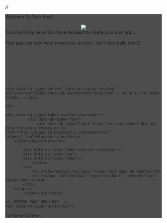 //
<div data-bb-type="screen" data-bb-effect="slide-down" style="background-color:#4d4d4d;">
<div data-bb-type="title" data-bb-caption="Welcome!"></div>
<div data-bb-type="round-panel"> 
          <div data-bb-type="panel-header">Welcome To Your App!</div>
  	  <br>
		  <center><image src="IMG/icon.png"></center>
          <div data-bb-type="label-control-container">
              <div data-bb-type="row">
                  <div data-bb-type="label">You are finally here! You have decided to create your own app...<br><br>
		Your app can now have a welcome screen - isn't that really cool?! <br>
	</div></div></div></div><br><br><br><br><br><br><br>

	<div data-bb-type="button" data-bb-style="stretch" onclick="verifywelcome();bb.pushScreen('menu.html', 'Menu');">To Home Screen...</div>

	<br>

	<div data-bb-type="label-control-container">
              <div data-bb-type="row">
                  <div data-bb-type="label">Like the experience? Why not give the app a review on <a href="http://appworld.blackberry.com/webstore/?" target="_top">Blackberry World</a>
		</div></div></div></br>

			<div data-bb-type="label-control-container">
			<div data-bb-type="row">
			<div data-bb-type="label">
				<table>
			<tr>
				<td style="margin-top:13px;">Show this page on launch</td>
				<td ><input id="checkbox" type="checkbox" checked="true" value="one"/></td>
			</tr>
		</table>
			</div></div></div>

	<!--BOTTOM PAGE MENU BAR -->
	<div data-bb-type="action-bar">
<div data-bb-type="action" data-bb-style="button" data-bb-img="IMG/ic_next.png" onclick="verifywelcome();bb.pushScreen('menu.html', 'Menu');">To Home Screen...</div>	
</div></div>
